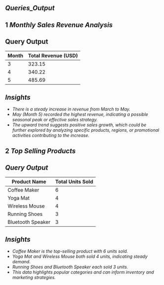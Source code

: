 ## *Queries_Output*
## 1  *Monthly Sales Revenue Analysis*

## Query Output

| Month | Total Revenue (USD) |
|-------|----------------------|
| 3     | 323.15               |
| 4     | 340.22               |
| 5     | 485.69               |

## *Insights*

- *There is a steady increase in revenue from March to May.*
- *May (Month 5) recorded the highest revenue, indicating a possible seasonal peak or effective sales strategy.*
- *The upward trend suggests positive sales growth, which could be further explored by analyzing specific products, regions, or promotional activities contributing to the increase.*

## 2 *Top Selling Products*

## *Query Output*

| Product Name       | Total Units Sold |
|--------------------|------------------|
| Coffee Maker       | 6                |
| Yoga Mat           | 4                |
| Wireless Mouse     | 4                |
| Running Shoes      | 3                |
| Bluetooth Speaker  | 3                |

## *Insights*

- *Coffee Maker is the top-selling product with 6 units sold.*
- *Yoga Mat and Wireless Mouse both sold 4 units, indicating steady demand.*
- *Running Shoes and Bluetooth Speaker each sold 3 units.*
- *This data highlights popular categories and can inform inventory and marketing strategies.*

